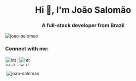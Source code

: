 <h1 align="center">Hi 👋, I'm João Salomão</h1>
<h3 align="center">A full-stack developer from Brazil</h3>

<p align="left"> <a href="https://github.com/ryo-ma/github-profile-trophy">
  <img src="https://github-profile-trophy.vercel.app/?username=joao-salomao" alt="joao-salomao" /></a> </p>


<h3 align="left">Connect with me:</h3>
<p align="left">
<a href="https://dev.to/https://dev.to/joaosalomao" target="blank"><img align="center" src="https://cdn.jsdelivr.net/npm/simple-icons@3.0.1/icons/dev-dot-to.svg" alt="https://dev.to/joaosalomao" height="30" width="40" /></a>
<a href="https://linkedin.com/in/https://www.linkedin.com/in/jo%c3%a3o-salom%c3%a3o-4b1677161/" target="blank"><img align="center" src="https://raw.githubusercontent.com/rahuldkjain/github-profile-readme-generator/master/src/images/icons/Social/linked-in-alt.svg" alt="https://www.linkedin.com/in/jo%c3%a3o-salom%c3%a3o-4b1677161/" height="30" width="40" /></a>
</p>



<p>&nbsp;<img align="center" src="https://github-readme-stats.vercel.app/api?username=joao-salomao&show_icons=true&locale=en" alt="joao-salomao" /></p>
